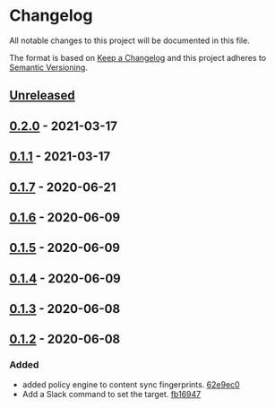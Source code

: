 # Changelog

All notable changes to this project will be documented in this file.

The format is based on [Keep a Changelog](http://keepachangelog.com/)
and this project adheres to [Semantic Versioning](http://semver.org/).

## [Unreleased](https://github.com/atomist-skills/git-content-sync-skill/compare/0.2.0...HEAD)

## [0.2.0](https://github.com/atomist-skills/git-content-sync-skill/compare/0.1.1...0.2.0) - 2021-03-17

## [0.1.1](https://github.com/atomist-skills/git-content-sync-skill/compare/0.1.7...0.1.1) - 2021-03-17

## [0.1.7](https://github.com/atomist-skills/git-content-sync-skill/compare/0.1.6...0.1.7) - 2020-06-21

## [0.1.6](https://github.com/atomist-skills/git-content-sync-skill/compare/0.1.5...0.1.6) - 2020-06-09

## [0.1.5](https://github.com/atomist-skills/git-content-sync-skill/compare/0.1.4...0.1.5) - 2020-06-09

## [0.1.4](https://github.com/atomist-skills/git-content-sync-skill/compare/0.1.3...0.1.4) - 2020-06-09

## [0.1.3](https://github.com/atomist-skills/git-content-sync-skill/compare/0.1.2...0.1.3) - 2020-06-08

## [0.1.2](https://github.com/atomist-skills/git-content-sync-skill/tree/0.1.2) - 2020-06-08

### Added

-   added policy engine to content sync fingerprints. [62e9ec0](https://github.com/atomist-skills/git-content-sync-skill/commit/62e9ec0ba1175a932e8533d5ba5b512b127b7a72)
-   Add a Slack command to set the target. [fb16947](https://github.com/atomist-skills/git-content-sync-skill/commit/fb1694759afcad59c767fef3fa28b6c131035fec)
